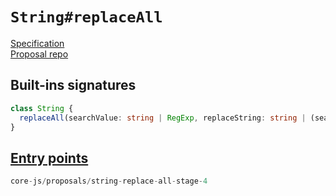 # `String#replaceAll`
[Specification](https://tc39.es/proposal-string-replaceall/)\
[Proposal repo](https://github.com/tc39/proposal-string-replace-all)

## Built-ins signatures
```ts
class String {
  replaceAll(searchValue: string | RegExp, replaceString: string | (searchValue, index, this) => string): string;
}
```

## [Entry points]({docs-version}/docs/usage#h-entry-points)
```ts
core-js/proposals/string-replace-all-stage-4
```
